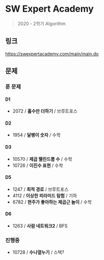 # SW Expert Academy
  > 2020 - 2학기 Algorithm

## 링크
  https://swexpertacademy.com/main/main.do

## 문제

### 푼 문제
#### D1
  - 2072 / **홀수만 더하기** / 브루트포스
#### D2

- 1954 / **달팽이 숫자** / 수학

#### D3
  - 10570 / **제곱 팰린드롬 수** / 수학
  - 10726 / **이진수 표현** / 수학
#### D5
  - 1247 / **최적 경로** / 브루트포스
  - 4112 / **이상한 피라미드 탐험** / 기하
  - 6782 / **현주가 좋아하는 제곱근 놀이** / 수학
#### D6
  - 1263 / **사람 네트워크2** / BFS

### 진행중
  - 10728 / **수나열누기** / 스택?